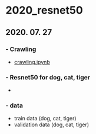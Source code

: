 # 2020_resnet50


## 2020. 07. 27


### - Crawling
  - [crawling.ipynb](https://github.com/boahchoi/2020_resnet50/blob/master/crawling.ipynb)


### - Resnet50 for dog, cat, tiger
- []()


### - data
- train data (dog, cat, tiger)
- validation data (dog, cat, tiger)
